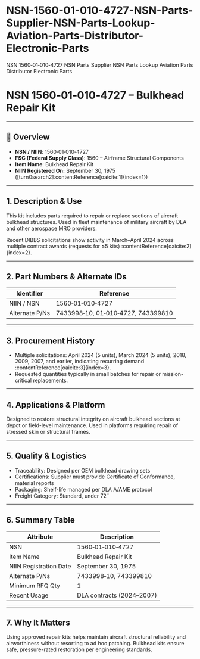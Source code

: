 # NSN-1560-01-010-4727-NSN-Parts-Supplier-NSN-Parts-Lookup-Aviation-Parts-Distributor-Electronic-Parts
NSN 1560‑01‑010‑4727 NSN Parts Supplier NSN Parts Lookup Aviation Parts Distributor Electronic Parts
# NSN 1560‑01‑010‑4727 – Bulkhead Repair Kit

---

## 🧰 Overview

- **NSN / NIIN**: 1560‑01‑010‑4727  
- **FSC (Federal Supply Class)**: 1560 – Airframe Structural Components  
- **Item Name**: Bulkhead Repair Kit  
- **NIIN Registered On:** September 30, 1975 ([turn0search2]:contentReference[oaicite:1]{index=1})

---

## 1. Description & Use

This kit includes parts required to repair or replace sections of aircraft bulkhead structures. Used in fleet maintenance of military aircraft by DLA and other aerospace MRO providers.

Recent DIBBS solicitations show activity in March–April 2024 across multiple contract awards (requests for ≤5 kits) :contentReference[oaicite:2]{index=2}.

---

## 2. Part Numbers & Alternate IDs

| Identifier           | Reference                         |
|----------------------|-----------------------------------|
| NIIN / NSN           | 1560‑01‑010‑4727                  |
| Alternate P/Ns       | 7433998‑10, 01‑010‑4727, 743399810 |

---

## 3. Procurement History

- Multiple solicitations: April 2024 (5 units), March 2024 (5 units), 2018, 2009, 2007, and earlier, indicating recurring demand :contentReference[oaicite:3]{index=3}.  
- Requested quantities typically in small batches for repair or mission-critical replacements.

---

## 4. Applications & Platform

Designed to restore structural integrity on aircraft bulkhead sections at depot or field-level maintenance. Used in platforms requiring repair of stressed skin or structural frames.

---

## 5. Quality & Logistics

- Traceability: Designed per OEM bulkhead drawing sets  
- Certifications: Supplier must provide Certificate of Conformance, material reports  
- Packaging: Shelf-life managed per DLA A/AME protocol  
- Freight Category: Standard, under 72″

---

## 6. Summary Table

| Attribute                   | Description                  |
|----------------------------|------------------------------|
| NSN                        | 1560‑01‑010‑4727             |
| Item Name                  | Bulkhead Repair Kit          |
| NIIN Registration Date     | September 30, 1975           |
| Alternate P/Ns             | 7433998‑10, 743399810        |
| Minimum RFQ Qty            | 1                             |
| Recent Usage               | DLA contracts (2024–2007)     |

---

## 7. Why It Matters

Using approved repair kits helps maintain aircraft structural reliability and airworthiness without resorting to ad hoc patching. Bulkhead kits ensure safe, pressure-rated restoration per engineering standards.

